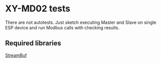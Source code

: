 # XY-MD02 tests

There are not autotests. Just sketch executing Master and Slave on single ESP device and run Modbus calls with checking results.

## Required libraries
[StreamBuf](https://github.com/emelianov/StreamBuf)